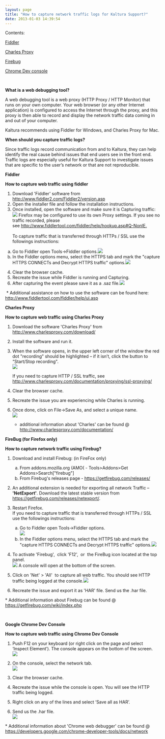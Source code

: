 ```yaml
---
layout: page
title: "How to capture network traffic logs for Kaltura Support?"
date: 2013-01-03 14:39:54
---
```


<p class="mce-sub-heading" dir="LTR">
  Contents:
</p>

<p dir="LTR">
  <a href="#fiddler">Fiddler</a>
</p>

<p dir="LTR">
  <a href="#charles">Charles Proxy</a>
</p>

<p dir="LTR">
  <a href="#firebug">Firebug</a>
</p>

<p dir="LTR">
  <a href="#chromedevconsole">Chrome Dev console</a>
</p>

<p dir="LTR">
  <strong> </strong>
</p>

<p dir="LTR">
  <strong class="mce-heading-1">What is a web debugging tool?</strong>
</p>

<p dir="LTR">
  A web debugging tool is a web proxy (HTTP Proxy / HTTP Monitor) that runs on your own computer. Your web browser (or any other Internet application) is configured to access the Internet through the proxy, and this proxy is then able to record and display the network traffic data coming in and out of your computer.
</p>

<p dir="LTR">
  Kaltura recommends using Fiddler for Windows, and Charles Proxy for Mac.
</p>

<p class="mce-heading-1" dir="LTR">
  <strong>When should you capture traffic logs?</strong>
</p>

<p dir="LTR">
  Since traffic logs record communication from and to Kaltura, they can help identify the real cause behind issues that end users see in the front end.<br /> Traffic logs are especially useful for Kaltura Support to investigate issues that are specific to the user’s network or that are not reproducible.
</p>

<p class="mce-heading-1" dir="LTR">
  <strong><a name="fiddler"></a>Fiddler</strong>
</p>

<p class="mce-heading-3" dir="LTR">
  <strong>How to capture web traffic using fiddler</strong>
</p>

1.  Download 'Fiddler' software from <a href="http://www.fiddler2.com/Fiddler2/version.asp" target="_blank">http://www.fiddler2.com/Fiddler2/version.asp</a>
2.  Open the installer file and follow the installation instructions.
3.  Once installed, open the software and make sure it is Capturing traffic:<img src="{{site.url}}/assets/946">
    Firefox may be configured to use its own Proxy settings. If you see no traffic recorded, please see [http://www.fiddlertool.com/fiddler/help/hookup.asp#Q-NonIE.  
    ][1]  
    <span class="mce-procedure">To capture traffic that is transferred through HTTPs / SSL use the followings instructions:</span>
<ol style="list-style-type: lower-alpha;">
  <li>
    Go to Fiddler open Tools->Fiddler options.<img src="{{site.url}}/assets/951">
  </li>
  <li>
    In the Fiddler options menu, select the HTTPS tab and mark the "capture HTTPS CONNECTs and Decrypt HTTPS traffic" options.<img src="{{site.url}}/assets/947">
  </li>
</ol>

4.  [][1]Clear the browser cache.
5.  Recreate the issue while Fiddler is running and Capturing.
6.  After capturing the event please save it as a .saz file.<img src="{{site.url}}/assets/948">

 [1]: http://www.fiddlertool.com/fiddler/help/hookup.asp#Q-NonIE

<p dir="LTR">
   * Additional assistance on how to use the software can be found here: <a href="http://www.fiddlertool.com/fiddler/help/ui.asp">http://www.fiddlertool.com/fiddler/help/ui.asp</a>  
</p>

<p class="mce-heading-1" dir="LTR">
  <strong><a name="charles"></a>Charles Proxy</strong>
</p>

<p class="mce-heading-3" dir="LTR">
  <strong>How to capture web traffic using Charles Proxy</strong>
</p>

1.  Download the software 'Charles Proxy' from <a href="http://www.charlesproxy.com/download/" target="_blank">http://www.charlesproxy.com/download/</a>
2.  Install the software and run it.
3.  When the software opens, in the upper left corner of the window the red dot "recording" should be highlighted – if it isn’t, click the button to “Start/Stop recording".  
    <img src="{{site.url}}/assets/943">
      
    If you need to capture HTTP / SSL traffic, see <http://www.charlesproxy.com/documentation/proxying/ssl-proxying/>
4.  [][2]Clear the browser cache.
5.  Recreate the issue you are experiencing while Charles is running.
6.  Once done, click on File->Save As, and select a unique name.  
    <img src="{{site.url}}/assets/944">
    * additional information about 'Charles' can be found @ <a href="http://www.charlesproxy.com/documentation/" target="_blank">http://www.charlesproxy.com/documentation/</a>

 [2]: http://www.charlesproxy.com/documentation/proxying/ssl-proxying/

<p class="mce-heading-1" dir="LTR">
  <strong><a name="firebug"></a>FireBug (for Firefox only)</strong>
</p>

<p class="mce-heading-3" dir="LTR">
  <strong>How to capture network traffic using Firebug?</strong>
</p>

1.  Download and install Firebug: (in FireFox only)<ol style="list-style-type: lower-alpha;">
      <li>
        From addons.mozilla.org (AMO( - Tools>Addons>Get Addons>Search["firebug"]
      </li>
      <li>
        From Firebug's releases page - <a href="https://getfirebug.com/releases/">https://getfirebug.com/releases/</a>
      </li>
    </ol>

2.  An additional extension is needed for exporting all network Traffic – **'NetExport'**. Download the latest stable version from <a href="https://getfirebug.com/releases/netexport/" target="_blank">https://getfirebug.com/releases/netexport/</a>.
3.  Restart Firefox.  
    If you need to capture traffic that is transferred through HTTPs / SSL use the followings instructions:<ol style="list-style-type: lower-alpha;">
      <li>
        Go to Fiddler open Tools->Fiddler options.<br /><img src="{{site.url}}/assets/951">
      </li>
      <li>
        In the Fiddler options menu, select the HTTPS tab and mark the "capture HTTPS CONNECTs and Decrypt HTTPS traffic" options.<img src="{{site.url}}/assets/947">
      </li>
    </ol>

4.  To activate 'Firebug',  click 'F12',  or  the FireBug icon located at the top panel.  
    <img src="{{site.url}}/assets/939">
    A console will open at the bottom of the screen.
5.  Click on 'Net' > 'All'  to capture all web traffic. You should see HTTP traffic being logged at the console.<img src="{{site.url}}/assets/941">
6.  Recreate the issue and export it as 'HAR' file. Send us the .har file.

<p dir="LTR">
  * Additional information about Firebug can be found @ <a href="https://getfirebug.com/wiki/index.php">https://getfirebug.com/wiki/index.php</a>
</p>

 

<p class="mce-heading-1" dir="LTR">
  <strong><a name="chromedevconsole"></a>Google Chrome Dev Console</strong>
</p>

<p class="mce-heading-3" dir="LTR">
  <strong>How to capture web traffic using Chrome Dev Console</strong>
</p>

1.  Push F12 on your keyboard (or right click on the page and select ‘Inspect Element’). The console appears on the bottom of the screen.  
    <img src="{{site.url}}/assets/931">
      
    
2.  On the console, select the network tab.  
    <img src="{{site.url}}/assets/932">
      
    
3.  Clear the browser cache.
4.  Recreate the issue while the console is open. You will see the HTTP traffic being logged.
5.  Right click on any of the lines and select ‘Save all as HAR’.
6.  Send us the .har file.  
    <img src="{{site.url}}/assets/933">

<p dir="LTR">
  * Additional information about 'Chrome web debugger' can be found @ <a href="https://developers.google.com/chrome-developer-tools/docs/network">https://developers.google.com/chrome-developer-tools/docs/network</a>
</p>

<p dir="LTR">
   
</p>

<p dir="LTR">
    
</p>